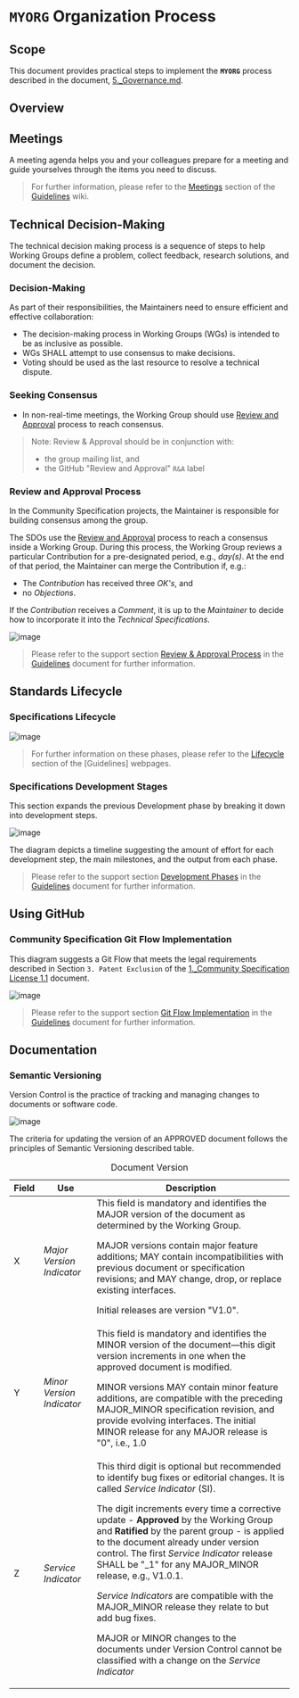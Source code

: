 # `MYORG` Organization Process

## Scope

This document provides practical steps to implement the **`MYORG`** process described in the document, [5._Governance.md](https://github.com/CommunitySpecification/Community_Specification/blob/V1.1/5._Governance.md).

## Overview


## Meetings
A meeting agenda helps you and your colleagues prepare for a meeting and guide yourselves through the items you need to discuss.

> For further information, please refer to the [Meetings]() section of the [Guidelines]() wiki.


## Technical Decision-Making
The technical decision making process is a sequence of steps to help Working Groups define a problem, collect feedback, research solutions, and document the decision.

### Decision-Making
As part of their responsibilities, the Maintainers need to ensure efficient and effective collaboration:
* The decision-making process in Working Groups (WGs) is intended to be as inclusive as possible. 
* WGs SHALL attempt to use consensus to make decisions. 
* Voting should be used as the last resource to resolve a technical dispute.


### Seeking Consensus

* In non-real-time meetings, the Working Group should use [Review and Approval](#review-and-approval) process to reach consensus.

> Note: Review & Approval should be in conjunction with:
> * the group mailing list, and
> * the GitHub "Review and Approval" `R&A` label

### Review and Approval Process

In the Community Specification projects, the Maintainer is responsible for building consensus among the group.

The SDOs use the [Review and Approval](#review-and-approval) process to reach a consensus inside a  Working Group. During this process, the Working Group reviews a particular Contribution for a pre-designated period, e.g., *day(s)*. At the end of that period, the Maintainer can merge the Contribution if, e.g.:
* The *Contribution* has received three *OK's*, and 
* no *Objections*. 

If the *Contribution* receives a *Comment*, it is up to the *Maintainer* to decide how to incorporate it into the *Technical Specifications*.

![image](https://user-images.githubusercontent.com/3258579/204431817-e7def506-3522-4084-8171-1906a8b37276.png)

> Please refer to the support section [Review & Approval Process]() in the [Guidelines]() document for further information.


## Standards Lifecycle
### Specifications Lifecycle

![image](https://user-images.githubusercontent.com/3258579/201454354-92dd9d88-e50f-4ad9-855a-fc2f8588eeae.png)

> For further information on these phases, please refer to the [Lifecycle]() section of the [Guidelines] webpages. 



### Specifications Development Stages

This section expands the previous Development phase by breaking it down into development steps.

![image](https://user-images.githubusercontent.com/3258579/201454510-0b388e3a-16e5-4807-80aa-19e5efb8bf5e.png)


The diagram depicts a timeline suggesting the amount of effort for each development step, the main milestones, and the output from each phase.

> Please refer to the support section [Development Phases]() in the [Guidelines]() document for further information.

## Using GitHub
### Community Specification Git Flow Implementation
This diagram suggests a Git Flow that meets the legal requirements described in Section `3. Patent Exclusion` of the [1._Community Specification License 1.1](https://github.com/CommunitySpecification/Community_Specification/blob/V1.1/1._Community_Specification_License-v1.md) document.

![image](https://user-images.githubusercontent.com/3258579/201454593-941c890a-8f9d-4c75-978f-d35115800f8f.png)

> Please refer to the support section [Git Flow Implementation]() in the [Guidelines]() document for further information.

## Documentation
### Semantic Versioning
Version Control is the practice of tracking and managing changes to documents or software code.

![image](https://user-images.githubusercontent.com/3258579/201454630-3237c0bc-7192-4a28-9338-5cb410e25c27.png)


The criteria for updating the version of an APPROVED document follows the principles of Semantic Versioning described table.

<table>
  <caption>Document Version</caption>
  <thead>
    <tr>
      <th>Field</th>
      <th>Use</th>
      <th>Description</th>
    </tr>
  </thead>
  <tbody>
  <tr>
    <td>X</td>
    <td><i>Major Version Indicator</i></td>
    <td>This field is mandatory and identifies the MAJOR version of the document as determined by the Working Group.

 MAJOR versions contain major feature additions; MAY contain incompatibilities with previous document or specification revisions; and MAY change, drop, or replace existing interfaces. 
 
 Initial releases are version "V1.0".
    </td>
  </tr>
  <tr>
    <td>Y</td>
    <td><i>Minor Version Indicator</i></td>
    <td>This field is mandatory and identifies the MINOR version of the document—this digit version increments in one when the approved document is modified.

MINOR versions MAY contain minor feature additions, are compatible with the preceding MAJOR_MINOR specification revision, and provide evolving interfaces. The initial MINOR release for any MAJOR release is "0", i.e., 1.0</td>
   </tr>
   <tr>
    <td>Z</td>
    <td><i>Service Indicator</i></td>
    <td>This third digit is optional but recommended to identify bug fixes or editorial changes. It is called <i>Service Indicator</i> (SI). 

The digit increments every time a corrective update - <strong>Approved</strong> by the Working Group and <strong>Ratified</strong> by the parent group - is applied to the document already under version control.
 The first <i>Service Indicator</i> release SHALL be "_1" for any MAJOR_MINOR release, e.g., V1.0.1.

<i>Service Indicators</i> are compatible with the MAJOR_MINOR release they relate to but add bug fixes. 

MAJOR or MINOR changes to the documents under Version Control cannot be classified with a change on the <i>Service Indicator</i>
    </td>
  </tr>
  </tbody>
</table>